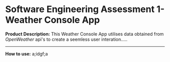 # Software Engineering Assessment 1- Weather Console App

**Product Description:**
This Weather Console App utilises data obtained from _OpenWeather_ api's to create a seemless user interation.....

---

**How to use:**
a;idgf;a
